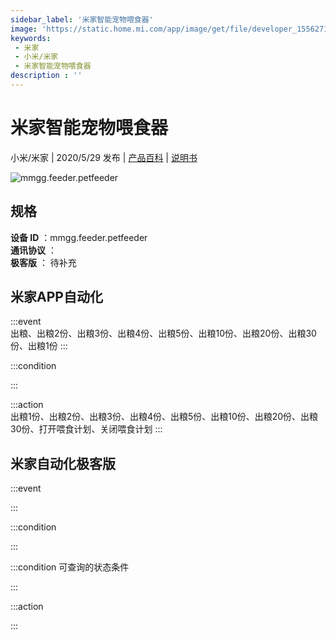```yaml
---
sidebar_label: '米家智能宠物喂食器'
image: 'https://static.home.mi.com/app/image/get/file/developer_1556271525kt09njfa.png'
keywords: 
 - 米家
 - 小米/米家
 - 米家智能宠物喂食器
description : ''
---
```

# 米家智能宠物喂食器

小米/米家 | 2020/5/29 发布 | [产品百科](https://home.mi.com/webapp/content/baike/product/index.html?model=mmgg.feeder.petfeeder/) | [说明书](https://home.mi.com/views/introduction.html?model=mmgg.feeder.petfeeder&region=cn)

![mmgg.feeder.petfeeder](https://static.home.mi.com/app/image/get/file/developer_1556271525kt09njfa.png)

## 规格  
> 
**设备 ID** ：mmgg.feeder.petfeeder  
**通讯协议** ：  
**极客版**  ： 待补充 


## 米家APP自动化  

:::event  
出粮、出粮2份、出粮3份、出粮4份、出粮5份、出粮10份、出粮20份、出粮30份、出粮1份
:::

:::condition  

:::

:::action   
出粮1份、出粮2份、出粮3份、出粮4份、出粮5份、出粮10份、出粮20份、出粮30份、打开喂食计划、关闭喂食计划
:::

## 米家自动化极客版  

:::event  

:::

:::condition  

:::

:::condition 可查询的状态条件  

:::

:::action  

:::

        
